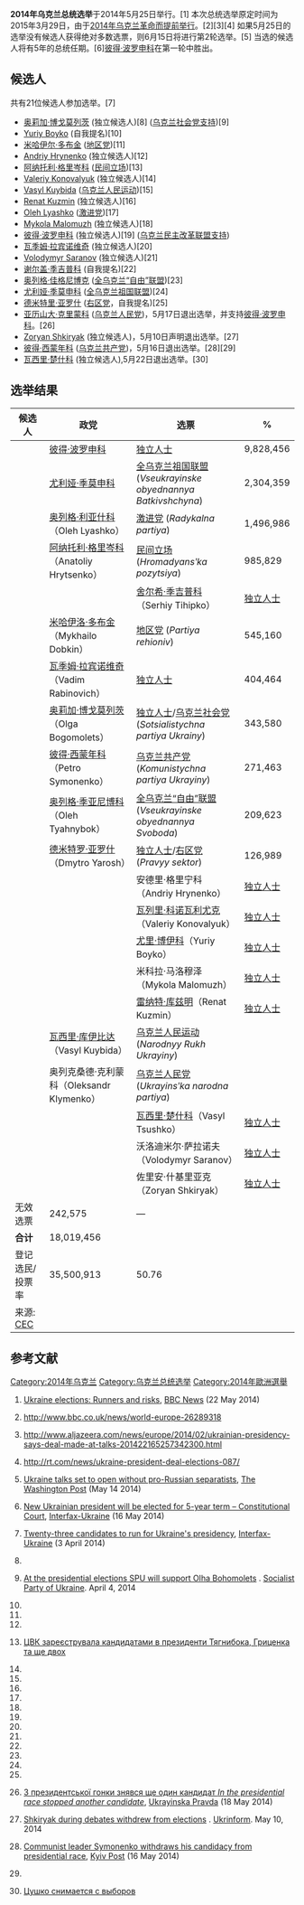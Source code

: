 **2014年乌克兰总统选举**于2014年5月25日举行。\[1\] 本次总统选举原定时间为2015年3月29日，由于[2014年乌克兰革命而提前举行](https://zh.wikipedia.org/wiki/2014年乌克兰革命 "wikilink")。\[2\]\[3\]\[4\] 如果5月25日的选举没有候选人获得绝对多数选票，则6月15日将进行第2轮选举。\[5\] 当选的候选人将有5年的总统任期。\[6\][彼得·波罗申科](../Page/彼得·波罗申科.md "wikilink")在第一轮中胜出。

## 候选人

共有21位候选人参加选举。\[7\]

  - [奥莉加·博戈莫列茨](https://zh.wikipedia.org/wiki/奥莉加·博戈莫列茨 "wikilink") (独立候选人)\[8\] ([乌克兰社会党支持](https://zh.wikipedia.org/wiki/乌克兰社会党 "wikilink"))\[9\]
  - [Yuriy Boyko](https://zh.wikipedia.org/wiki/Yuriy_Boyko "wikilink") (自我提名)\[10\]
  - [米哈伊尔·多布金](../Page/米哈伊尔·多布金.md "wikilink") ([地区党](../Page/地区党.md "wikilink"))\[11\]
  - [Andriy Hrynenko](https://zh.wikipedia.org/wiki/Andriy_Hrynenko "wikilink") (独立候选人)\[12\]
  - [阿纳托利·格里岑科](https://zh.wikipedia.org/wiki/阿纳托利·格里岑科 "wikilink") ([民间立场](https://zh.wikipedia.org/wiki/民间立场 "wikilink"))\[13\]
  - [Valeriy Konovalyuk](https://zh.wikipedia.org/wiki/Valeriy_Konovalyuk "wikilink") (独立候选人)\[14\]
  - [Vasyl Kuybida](https://zh.wikipedia.org/wiki/Vasyl_Kuybida "wikilink") ([乌克兰人民运动](https://zh.wikipedia.org/wiki/乌克兰人民运动 "wikilink"))\[15\]
  - [Renat Kuzmin](https://zh.wikipedia.org/wiki/Renat_Kuzmin "wikilink") (独立候选人)\[16\]
  - [Oleh Lyashko](https://zh.wikipedia.org/wiki/Oleh_Lyashko "wikilink") ([激进党](https://zh.wikipedia.org/wiki/激进党_\(乌克兰\) "wikilink"))\[17\]
  - [Mykola Malomuzh](https://zh.wikipedia.org/wiki/Mykola_Malomuzh "wikilink") (独立候选人)\[18\]
  - [彼得·波罗申科](../Page/彼得·波罗申科.md "wikilink") (独立候选人)\[19\] ([乌克兰民主改革联盟支持](https://zh.wikipedia.org/wiki/乌克兰民主改革联盟 "wikilink"))
  - [瓦季姆·拉宾诺维奇](https://zh.wikipedia.org/wiki/瓦季姆·拉宾诺维奇 "wikilink") (独立候选人)\[20\]
  - [Volodymyr Saranov](https://zh.wikipedia.org/wiki/Volodymyr_Saranov "wikilink") (独立候选人)\[21\]
  - [谢尔盖·季吉普科](https://zh.wikipedia.org/wiki/谢尔盖·季吉普科 "wikilink") (自我提名)\[22\]
  - [奥列格·佳格尼博克](https://zh.wikipedia.org/wiki/奥列格·佳格尼博克 "wikilink") ([全乌克兰“自由”联盟](https://zh.wikipedia.org/wiki/全乌克兰“自由”联盟 "wikilink"))\[23\]
  - [尤利娅·季莫申科](https://zh.wikipedia.org/wiki/尤利娅·季莫申科 "wikilink") ([全乌克兰祖国联盟](https://zh.wikipedia.org/wiki/全乌克兰祖国联盟 "wikilink"))\[24\]
  - [德米特里·亚罗什](https://zh.wikipedia.org/wiki/德米特里·亚罗什 "wikilink") ([右区党](https://zh.wikipedia.org/wiki/右区党 "wikilink")，自我提名)\[25\]
  - [亚历山大·克里蒙科](https://zh.wikipedia.org/wiki/亚历山大·克里蒙科 "wikilink") ([乌克兰人民党](https://zh.wikipedia.org/wiki/乌克兰人民党 "wikilink"))，5月17日退出选举，并支持[彼得·波罗申科](../Page/彼得·波罗申科.md "wikilink")。\[26\]
  - [Zoryan Shkiryak](https://zh.wikipedia.org/wiki/Zoryan_Shkiryak "wikilink") (独立候选人)，5月10日声明退出选举。\[27\]
  - [彼得·西蒙年科](https://zh.wikipedia.org/wiki/彼得·西蒙年科 "wikilink") ([乌克兰共产党](https://zh.wikipedia.org/wiki/乌克兰共产党 "wikilink"))，5月16日退出选举。\[28\]\[29\]
  - [瓦西里·楚什科](https://zh.wikipedia.org/wiki/瓦西里·楚什科 "wikilink") (独立候选人),5月22日退出选举。\[30\]

## 选举结果

| 候选人                                                                                | 政党                                                                                    | 选票                                                                                                                                                  | %         |
| ---------------------------------------------------------------------------------- | ------------------------------------------------------------------------------------- | --------------------------------------------------------------------------------------------------------------------------------------------------- | --------- |
|                                                                                    | [彼得·波罗申科](../Page/彼得·波罗申科.md "wikilink")                                              | [独立人士](https://zh.wikipedia.org/wiki/独立人士 "wikilink")                                                                                               | 9,828,456 |
|                                                                                    | [尤利娅·季莫申科](https://zh.wikipedia.org/wiki/尤利娅·季莫申科 "wikilink")                         | [全乌克兰祖国联盟](https://zh.wikipedia.org/wiki/全乌克兰祖国联盟 "wikilink") (*Vseukrayinske obyednannya Batkivshchyna*)                                           | 2,304,359 |
|                                                                                    | [奥列格·利亚什科](https://zh.wikipedia.org/wiki/奥列格·利亚什科 "wikilink")（Oleh Lyashko）           | [激进党](https://zh.wikipedia.org/wiki/激进党_\(乌克兰\) "wikilink") (*Radykalna partiya*)                                                                   | 1,496,986 |
|                                                                                    | [阿纳托利·格里岑科](https://zh.wikipedia.org/wiki/阿纳托利·格里岑科 "wikilink")（Anatoliy Hrytsenko）   | [民间立场](https://zh.wikipedia.org/wiki/民间立场 "wikilink") (*Hromadyansʹka pozytsiya*)                                                                   | 985,829   |
| |                                                                                  | [舍尔希·季吉普科](https://zh.wikipedia.org/wiki/舍尔希·季吉普科 "wikilink")（Serhiy Tihipko）         | [独立人士](https://zh.wikipedia.org/wiki/独立人士 "wikilink")                                                                                               | 939,723   |
|                                                                                    | [米哈伊洛·多布金](https://zh.wikipedia.org/wiki/米哈伊洛·多布金 "wikilink")（Mykhailo Dobkin）        | [地区党](../Page/地区党.md "wikilink") (*Partiya rehioniv*)                                                                                               | 545,160   |
|                                                                                    | [瓦季姆·拉宾诺维奇](https://zh.wikipedia.org/wiki/瓦季姆·拉宾诺维奇 "wikilink")（Vadim Rabinovich）     | [独立人士](https://zh.wikipedia.org/wiki/独立人士 "wikilink")                                                                                               | 404,464   |
|                                                                                    | [奥莉加·博戈莫列茨](https://zh.wikipedia.org/wiki/奥莉加·博戈莫列茨 "wikilink")（Olga Bogomolets）      | [独立人士](https://zh.wikipedia.org/wiki/独立人士 "wikilink")/[乌克兰社会党](https://zh.wikipedia.org/wiki/乌克兰社会党 "wikilink") (*Sotsialistychna partiya Ukrainy*) | 343,580   |
|                                                                                    | [彼得·西蒙年科](https://zh.wikipedia.org/wiki/彼得·西蒙年科 "wikilink")（Petro Symonenko）          | [乌克兰共产党](https://zh.wikipedia.org/wiki/乌克兰共产党 "wikilink") (*Komunistychna partiya Ukrayiny*)                                                        | 271,463   |
|                                                                                    | [奥列格·季亚尼博科](https://zh.wikipedia.org/wiki/奥列格·季亚尼博科 "wikilink")（Oleh Tyahnybok）       | [全乌克兰“自由”联盟](https://zh.wikipedia.org/wiki/全乌克兰“自由”联盟 "wikilink") (*Vseukrayinske obyednannya Svoboda*)                                             | 209,623   |
|                                                                                    | [德米特罗·亚罗什](https://zh.wikipedia.org/wiki/德米特罗·亚罗什 "wikilink")（Dmytro Yarosh）          | [独立人士](https://zh.wikipedia.org/wiki/独立人士 "wikilink")/[右区党](https://zh.wikipedia.org/wiki/右区党 "wikilink") (*Pravyy sektor*)                         | 126,989   |
| |                                                                                  | 安德里·格里宁科（Andriy Hrynenko）                                                             | [独立人士](https://zh.wikipedia.org/wiki/独立人士 "wikilink")                                                                                               | 73 228    |
| |                                                                                  | [瓦列里·科诺瓦利尤克](https://zh.wikipedia.org/wiki/瓦列里·科诺瓦利尤克 "wikilink")（Valeriy Konovalyuk） | [独立人士](https://zh.wikipedia.org/wiki/独立人士 "wikilink")                                                                                               |           |
| |                                                                                  | [尤里·博伊科](../Page/尤里·博伊科.md "wikilink")（Yuriy Boyko）                                   | [独立人士](https://zh.wikipedia.org/wiki/独立人士 "wikilink")                                                                                               |           |
| |                                                                                  | 米科拉·马洛穆泽（Mykola Malomuzh）                                                             | [独立人士](https://zh.wikipedia.org/wiki/独立人士 "wikilink")                                                                                               |           |
| |                                                                                  | [雷纳特·库兹明](https://zh.wikipedia.org/wiki/雷纳特·库兹明 "wikilink")（Renat Kuzmin）             | [独立人士](https://zh.wikipedia.org/wiki/独立人士 "wikilink")                                                                                               |           |
|                                                                                    | [瓦西里·库伊比达](https://zh.wikipedia.org/wiki/瓦西里·库伊比达 "wikilink")（Vasyl Kuybida）          | [乌克兰人民运动](https://zh.wikipedia.org/wiki/乌克兰人民运动 "wikilink") (*Narodnyy Rukh Ukrayiny*)                                                              |           |
|                                                                                    | 奥列克桑德·克利蒙科（Oleksandr Klymenko）                                                        | [乌克兰人民党](https://zh.wikipedia.org/wiki/乌克兰人民党 "wikilink") (*Ukrayinsʹka narodna partiya*)                                                           |           |
| |                                                                                  | [瓦西里·楚什科](https://zh.wikipedia.org/wiki/瓦西里·楚什科 "wikilink")（Vasyl Tsushko）            | [独立人士](https://zh.wikipedia.org/wiki/独立人士 "wikilink")                                                                                               |           |
| |                                                                                  | 沃洛迪米尔·萨拉诺夫（Volodymyr Saranov）                                                         | [独立人士](https://zh.wikipedia.org/wiki/独立人士 "wikilink")                                                                                               |           |
| |                                                                                  | 佐里安·什基里亚克（Zoryan Shkiryak）                                                            | [独立人士](https://zh.wikipedia.org/wiki/独立人士 "wikilink")                                                                                               |           |
| 无效选票                                                                               | 242,575                                                                               | —                                                                                                                                                   |           |
| **合计**                                                                             | 18,019,456                                                                            |                                                                                                                                                     |           |
| 登记选民/投票率                                                                           | 35,500,913                                                                            | 50.76                                                                                                                                               |           |
| 来源: [CEC](https://web.archive.org/web/20140529122234/http://www.cvk.gov.ua/vp2014) |                                                                                       |                                                                                                                                                     |           |

## 参考文献

[Category:2014年乌克兰](https://zh.wikipedia.org/wiki/Category:2014年乌克兰 "wikilink") [Category:乌克兰总统选举](https://zh.wikipedia.org/wiki/Category:乌克兰总统选举 "wikilink") [Category:2014年歐洲選舉](https://zh.wikipedia.org/wiki/Category:2014年歐洲選舉 "wikilink")

1.  [Ukraine elections: Runners and risks](http://www.bbc.com/news/world-europe-27518989), [BBC News](https://zh.wikipedia.org/wiki/BBC_News "wikilink") (22 May 2014)

2.  <http://www.bbc.co.uk/news/world-europe-26289318>

3.  <http://www.aljazeera.com/news/europe/2014/02/ukrainian-presidency-says-deal-made-at-talks-201422165257342300.html>

4.  <http://rt.com/news/ukraine-president-deal-elections-087/>

5.  [Ukraine talks set to open without pro-Russian separatists](http://www.washingtonpost.com/world/ukraine-talks-set-to-open-without-pro-russian-separatists/2014/05/14/621dbc6a-c7d9-40bc-b2e5-814a4108bbef_story.html), [The Washington Post](https://zh.wikipedia.org/wiki/The_Washington_Post "wikilink") (May 14 2014)

6.  [New Ukrainian president will be elected for 5-year term – Constitutional Court](http://en.interfax.com.ua/news/general/205114.html), [Interfax-Ukraine](https://zh.wikipedia.org/wiki/Interfax-Ukraine "wikilink") (16 May 2014)

7.  [Twenty-three candidates to run for Ukraine's presidency](http://en.interfax.com.ua/news/general/199103.html), [Interfax-Ukraine](https://zh.wikipedia.org/wiki/Interfax-Ukraine "wikilink") (3 April 2014)

8.
9.  [At the presidential elections SPU will support Olha Bohomolets](http://www.spu.in.ua/uk/news2/1/14930) . [Socialist Party of Ukraine](https://zh.wikipedia.org/wiki/Socialist_Party_of_Ukraine "wikilink"). April 4, 2014

10.
11.
12.
13. [ЦВК зареєструвала кандидатами в президенти Тягнибока, Гриценка та ще двох](http://www.pravda.com.ua/news/2014/04/1/7021027/)

14.
15.
16.
17.
18.
19.
20.
21.
22.
23.
24.
25.
26. [З президентської гонки знявся ще один кандидат *In the presidential race stopped another candidate*](http://www.pravda.com.ua/news/2014/05/18/7025665/), [Ukrayinska Pravda](https://zh.wikipedia.org/wiki/Ukrayinska_Pravda "wikilink") (18 May 2014)

27. [Shkiryak during debates withdrew from elections](http://www.ukrinform.ua/ukr/news/shkiryak_pid_chas_debativ_znyavsya_z_viboriv_1937258) . [Ukrinform](https://zh.wikipedia.org/wiki/Ukrinform "wikilink"). May 10, 2014

28. [Communist leader Symonenko withdraws his candidacy from presidential race](http://www.kyivpost.com/content/ukraine/communist-leader-symonenko-withdraws-his-candidacy-from-presidential-race-348211.html), [Kyiv Post](https://zh.wikipedia.org/wiki/Kyiv_Post "wikilink") (16 May 2014)

29.

30. [Цушко снимается с выборов](http://www.segodnya.ua/politics/pnews/cushko-snimaetsya-s-vyborov-522504.html)